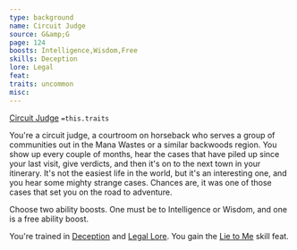 ```yaml
---
type: background
name: Circuit Judge 
source: G&amp;G
page: 124
boosts: Intelligence,Wisdom,Free
skills: Deception
lore: Legal
feat: 
traits: uncommon
misc: 
---
```


[Circuit Judge](###%20Circuit%20Judge)
`=this.traits`

You're a circuit judge, a courtroom on horseback who serves a group of communities out in the Mana Wastes or a similar backwoods region. You show up every couple of months, hear the cases that have piled up since your last visit, give verdicts, and then it's on to the next town in your itinerary. It's not the easiest life in the world, but it's an interesting one, and you hear some mighty strange cases. Chances are, it was one of those cases that set you on the road to adventure.

Choose two ability boosts. One must be to Intelligence or Wisdom, and one is a free ability boost.

You're trained in [Deception](Deception) and [Legal Lore](Legal%20Lore). You gain the [Lie to Me](Lie%20to%20Me) skill feat.

